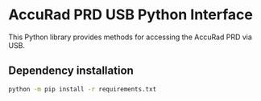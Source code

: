 # AccuRad PRD USB Python Interface

This Python library provides methods for accessing the AccuRad PRD via USB.

## Dependency installation

```sh
python -m pip install -r requirements.txt
``````
